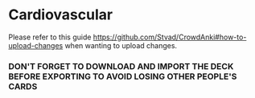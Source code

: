 # Cardiovascular
Please refer to this guide https://github.com/Stvad/CrowdAnki#how-to-upload-changes when wanting to upload changes.

### DON'T FORGET TO DOWNLOAD AND IMPORT THE DECK BEFORE EXPORTING TO AVOID LOSING OTHER PEOPLE'S CARDS
